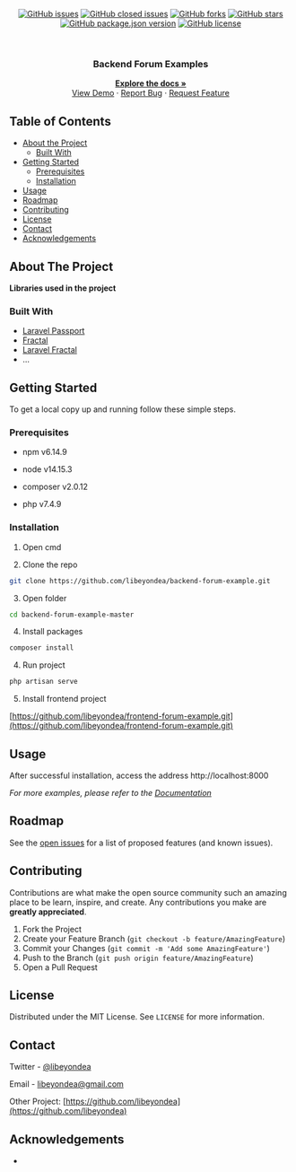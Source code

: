 <p align="center">
    <a href="https://github.com/libeyondea/backend-forum-example/issues"><img alt="GitHub issues"
            src="https://img.shields.io/github/issues/libeyondea/backend-forum-example"></a>
    <a href="https://github.com/libeyondea/backend-forum-example/issues"><img alt="GitHub closed issues"
            src="https://img.shields.io/github/issues-closed/libeyondea/backend-forum-example?color=red"></a>
    <a href="https://github.com/libeyondea/backend-forum-example/network"><img alt="GitHub forks"
            src="https://img.shields.io/github/forks/libeyondea/backend-forum-example"></a>
    <a href="https://github.com/libeyondea/backend-forum-example/stargazers"><img alt="GitHub stars"
            src="https://img.shields.io/github/stars/libeyondea/backend-forum-example"></a>
    <a href="https://github.com/libeyondea/backend-forum-example">
        <img alt="GitHub package.json version"
            src="https://img.shields.io/github/package-json/v/libeyondea/backend-forum-example"></a>
    <a href="https://github.com/libeyondea/backend-forum-example/blob/main/LICENSE"><img alt="GitHub license"
            src="https://img.shields.io/github/license/libeyondea/backend-forum-example"></a>
</p>
<br />
<p align="center">
    <h3 align="center">Backend Forum Examples</h3>
    <p align="center">
        <a href="https://github.com/libeyondea/backend-forum-example"><strong>Explore the docs »</strong></a>
        <br />
        <a href="https://backend-forum-example.herokuapp.com" target="_blank" rel="noopener noreferrer">View Demo</a>
        ·
        <a href="https://github.com/libeyondea/backend-forum-example/issues">Report Bug</a>
        ·
        <a href="https://github.com/libeyondea/backend-forum-example/issues">Request Feature</a>
    </p>
</p>

## Table of Contents

-   [About the Project](#about-the-project)
    -   [Built With](#built-with)
-   [Getting Started](#getting-started)
    -   [Prerequisites](#prerequisites)
    -   [Installation](#installation)
-   [Usage](#usage)
-   [Roadmap](#roadmap)
-   [Contributing](#contributing)
-   [License](#license)
-   [Contact](#contact)
-   [Acknowledgements](#acknowledgements)

## About The Project

**Libraries used in the project**

### Built With

-   [Laravel Passport](https://github.com/laravel/passport)
-   [Fractal](https://github.com/thephpleague/fractal)
-   [Laravel Fractal](https://github.com/spatie/laravel-fractal)
-   ...

## Getting Started

To get a local copy up and running follow these simple steps.

### Prerequisites

-   npm v6.14.9

-   node v14.15.3

-   composer v2.0.12

-   php v7.4.9

### Installation

1. Open cmd

2. Clone the repo

```sh
git clone https://github.com/libeyondea/backend-forum-example.git
```

3. Open folder

```sh
cd backend-forum-example-master
```

4. Install packages

```sh
composer install
```

4. Run project

```sh
php artisan serve
```

5. Install frontend project

[https://github.com/libeyondea/frontend-forum-example.git](https://github.com/libeyondea/frontend-forum-example.git)

## Usage

After successful installation, access the address http://localhost:8000

_For more examples, please refer to the [Documentation](https://github.com/libeyondea/backend-forum-example)_

## Roadmap

See the [open issues](https://github.com/libeyondea/backend-forum-example/issues) for a list of proposed features (and known issues).

## Contributing

Contributions are what make the open source community such an amazing place to be learn, inspire, and create. Any contributions you make are **greatly appreciated**.

1. Fork the Project
2. Create your Feature Branch (`git checkout -b feature/AmazingFeature`)
3. Commit your Changes (`git commit -m 'Add some AmazingFeature'`)
4. Push to the Branch (`git push origin feature/AmazingFeature`)
5. Open a Pull Request

## License

Distributed under the MIT License. See `LICENSE` for more information.

## Contact

Twitter - [@libeyondea](https://twitter.com/libeyondea)

Email - libeyondea@gmail.com

Other Project: [https://github.com/libeyondea](https://github.com/libeyondea)

## Acknowledgements

-   []()
